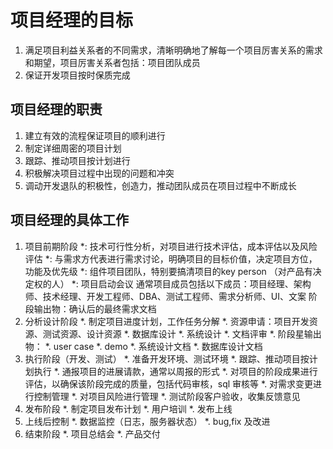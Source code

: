 # 项目经理的目标
1. 满足项目利益关系者的不同需求，清晰明确地了解每一个项目厉害关系的需求和期望，项目厉害关系者包括：项目团队成员
2. 保证开发项目按时保质完成

## 项目经理的职责
1. 建立有效的流程保证项目的顺利进行
2. 制定详细周密的项目计划
3. 跟踪、推动项目按计划进行
4. 积极解决项目过程中出现的问题和冲突
5. 调动开发退队的积极性，创造力，推动团队成员在项目过程中不断成长

## 项目经理的具体工作
1. 项目前期阶段
   *: 技术可行性分析，对项目进行技术评估，成本评估以及风险评估
   *: 与需求方代表进行需求讨论，明确项目的目标价值，决定项目方位，功能及优先级
   *: 组件项目团队，特别要搞清项目的key person （对产品有决定权的人）
   *: 项目启动会议
   通常项目成员包括以下成员：项目经理、架构师、技术经理、开发工程师、DBA、测试工程师、需求分析师、UI、文案
   阶段输出物：确认后的最终需求文档
2. 分析设计阶段
   *. 制定项目进度计划，工作任务分解
   *. 资源申请：项目开发资源、测试资源、设计资源
   *. 数据库设计
   *. 系统设计
   *. 文档评审
   *. 阶段星输出物：
     *. user case
     *. demo
     *. 系统设计文档
     *. 数据库设计文档
 3. 执行阶段（开发、测试）
   *. 准备开发环境、测试环境
   *. 跟踪、推动项目按计划执行
   *. 通报项目的进展请款，通常以周报的形式
   *. 对项目的阶段成果进行评估，以确保该阶段完成的质量，包括代码审核，sql 审核等
   *. 对需求变更进行控制管理
   *. 对项目风险进行管理
   *. 测试阶段客户验收，收集反馈意见
4. 发布阶段
   *. 制定项目发布计划
   *. 用户培训
   *. 发布上线
5. 上线后控制
   *. 数据监控（日志，服务器状态）
   *. bug,fix 及改进
6. 结束阶段
   *. 项目总结会
   *. 产品交付
